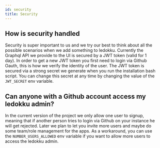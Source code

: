 ```yaml
---
id: security
title: Security
---
```


## How is security handled

Security is super important to us and we try our best to think about all the possible scenarios when we add something to ledokku.
Currently the Graphql API we provide to the UI is secured by a JWT token (valid for 1 day). In order to get a new JWT token you first need to login via Github Oauth, this is how we verify the identity of the user. The JWT token is secured via a strong secret we generate when you run the installation bash script. You can change this secret at any time by changing the value of the `JWT_SECRET` env variable.

## Can anyone with a Github account access my ledokku admin?

In the current version of the project we only allow one user to signup, meaning that if another person tries to login via Github on your instance he will get rejected. Later we plan to let you invite more users and maybe do some team/role management for the apps.
As a workaround, you can use the `NUMBER_USERS_ALLOWED` env variable if you want to allow more users to access the ledokku admin.
